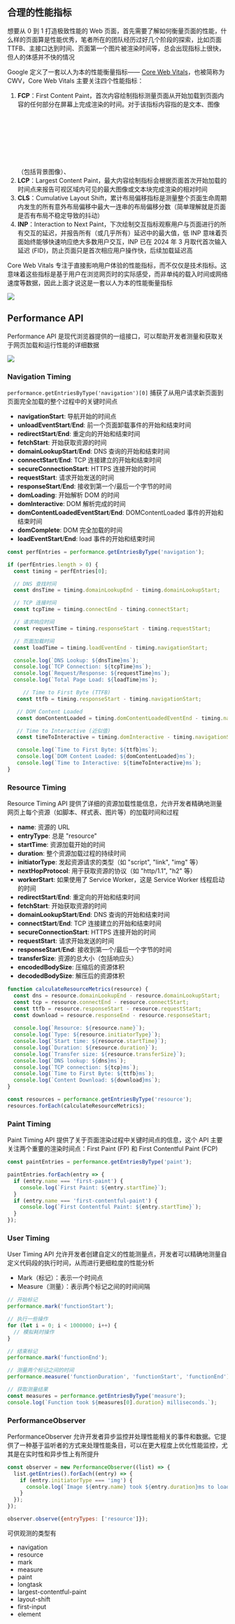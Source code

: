 ## 合理的性能指标
想要从 0 到 1 打造极致性能的 Web 页面，首先需要了解如何衡量页面的性能，什么样的页面算是性能优秀，笔者所在的团队经历过好几个阶段的探索，比如页面 TTFB、主接口达到时间、页面第一个图片被渲染时间等，总会出现指标上很快，但人的体感并不快的情况

Google 定义了一套以人为本的性能衡量指标—— [Core Web Vitals](https://web.developers.google.cn/explore/learn-core-web-vitals?hl=zh-cn)，也被简称为 CWV，Core Web Vitals 主要关注四个性能指标：

1. **FCP**：First Content Paint，首次内容绘制指标测量页面从开始加载到页面内容的任何部分在屏幕上完成渲染的时间。对于该指标内容指的是文本、图像（包括背景图像）、<svg>元素或非白色的<canvas>元素
2. **LCP**：Largest Content Paint，最大内容绘制指标会根据页面首次开始加载的时间点来报告可视区域内可见的最大图像或文本块完成渲染的相对时间
3. **CLS**：Cumulative Layout Shift，累计布局偏移指标是测量整个页面生命周期内发生的所有意外布局偏移中最大一连串的布局偏移分数（简单理解就是页面是否有布局不稳定导致的抖动）
4. **INP**：Interaction to Next Paint，下次绘制交互指标观察用户与页面进行的所有交互的延迟，并报告所有（或几乎所有）延迟中的最大值，低 INP 意味着页面始终能够快速响应绝大多数用户交互，INP 已在 2024 年 3 月取代首次输入延迟 (FID)，防止页面只是首次相应用户操作快，后续加载延迟高

Core Web Vitals 专注于直接影响用户体验的性能指标，而不仅仅是技术指标。这意味着这些指标是基于用户在浏览网页时的实际感受，而非单纯的载入时间或网络速度等数据，因此上面才说这是一套以人为本的性能衡量指标

![](https://cdn.nlark.com/yuque/0/2024/png/87727/1732943831271-47291fb7-7cb1-4fc2-b5cb-33776dfc8aa2.png)

## Performance API
Performance API 是现代浏览器提供的一组接口，可以帮助开发者测量和获取关于网页加载和运行性能的详细数据

![](https://cdn.nlark.com/yuque/0/2024/png/87727/1732943802392-6ec664c2-87ba-4ac9-9bcc-5395bb2b6576.png)

### Navigation Timing
`performance.getEntriesByType('navigation')[0]`<font style="color:rgb(51, 51, 51);background-color:rgb(249, 250, 255);"> </font>捕获了从用户请求新页面到页面完全加载的整个过程中的关键时间点

+ **navigationStart**: 导航开始的时间点
+ **unloadEventStart**/**End**: 前一个页面卸载事件的开始和结束时间
+ **redirectStart**/**End**: 重定向的开始和结束时间
+ **fetchStart**: 开始获取资源的时间
+ **domainLookupStart**/**End**: DNS 查询的开始和结束时间
+ **connectStart**/**End**: TCP 连接建立的开始和结束时间
+ **secureConnectionStart**: HTTPS 连接开始的时间
+ **requestStart**: 请求开始发送的时间
+ **responseStart**/**End**: 接收到第一个/最后一个字节的时间
+ **domLoading**: 开始解析 DOM 的时间
+ **domInteractive**: DOM 解析完成的时间
+ **domContentLoadedEventStart**/**End**: DOMContentLoaded 事件的开始和结束时间
+ **domComplete**: DOM 完全加载的时间
+ **loadEventStart**/**End**: load 事件的开始和结束时间

```javascript
const perfEntries = performance.getEntriesByType('navigation');

if (perfEntries.length > 0) {
  const timing = perfEntries[0];

  // DNS 查找时间
  const dnsTime = timing.domainLookupEnd - timing.domainLookupStart;

  // TCP 连接时间
  const tcpTime = timing.connectEnd - timing.connectStart;

  // 请求响应时间
  const requestTime = timing.responseStart - timing.requestStart;

  // 页面加载时间
  const loadTime = timing.loadEventEnd - timing.navigationStart;

  console.log(`DNS Lookup: ${dnsTime}ms`);
  console.log(`TCP Connection: ${tcpTime}ms`);
  console.log(`Request/Response: ${requestTime}ms`);
  console.log(`Total Page Load: ${loadTime}ms`);

     // Time to First Byte (TTFB)
   const ttfb = timing.responseStart - timing.navigationStart;

   // DOM Content Loaded
   const domContentLoaded = timing.domContentLoadedEventEnd - timing.navigationStart;

   // Time to Interactive (近似值)
   const timeToInteractive = timing.domInteractive - timing.navigationStart;

   console.log(`Time to First Byte: ${ttfb}ms`);
   console.log(`DOM Content Loaded: ${domContentLoaded}ms`);
   console.log(`Time to Interactive: ${timeToInteractive}ms`);
}
```

### Resource Timing
Resource Timing API 提供了详细的资源加载性能信息，允许开发者精确地测量网页上每个资源（如脚本、样式表、图片等）的加载时间和过程

+ **name**: 资源的 URL
+ **entryType**: 总是 "resource"
+ **startTime**: 资源加载开始的时间
+ **duration**: 整个资源加载过程的持续时间
+ **initiatorType**: 发起资源请求的类型（如 "script", "link", "img" 等）
+ **nextHopProtocol**: 用于获取资源的协议（如 "http/1.1", "h2" 等）
+ **workerStart**: 如果使用了 Service Worker，这是 Service Worker 线程启动的时间
+ **redirectStart**/**End**: 重定向的开始和结束时间
+ **fetchStart**: 开始获取资源的时间
+ **domainLookupStart**/**End**: DNS 查询的开始和结束时间
+ **connectStart**/**End**: TCP 连接建立的开始和结束时间
+ **secureConnectionStart**: HTTPS 连接开始的时间
+ **requestStart**: 请求开始发送的时间
+ **responseStart**/**End**: 接收到第一个/最后一个字节的时间
+ **transferSize**: 资源的总大小（包括响应头）
+ **encodedBodySize**: 压缩后的资源体积
+ **decodedBodySize**: 解压后的资源体积

```javascript
function calculateResourceMetrics(resource) {
  const dns = resource.domainLookupEnd - resource.domainLookupStart;
  const tcp = resource.connectEnd - resource.connectStart;
  const ttfb = resource.responseStart - resource.requestStart;
  const download = resource.responseEnd - resource.responseStart;
  
  console.log(`Resource: ${resource.name}`);
  console.log(`Type: ${resource.initiatorType}`);
  console.log(`Start time: ${resource.startTime}`);
  console.log(`Duration: ${resource.duration}`);
  console.log(`Transfer size: ${resource.transferSize}`);
  console.log(`DNS lookup: ${dns}ms`);
  console.log(`TCP connection: ${tcp}ms`);
  console.log(`Time to First Byte: ${ttfb}ms`);
  console.log(`Content Download: ${download}ms`);
}

const resources = performance.getEntriesByType('resource');
resources.forEach(calculateResourceMetrics);
```

### Paint Timing
Paint Timing API 提供了关于页面渲染过程中关键时间点的信息，这个 API 主要关注两个重要的渲染时间点：First Paint (FP) 和 First Contentful Paint (FCP)

```javascript
const paintEntries = performance.getEntriesByType('paint');

paintEntries.forEach(entry => {
  if (entry.name === 'first-paint') {
    console.log(`First Paint: ${entry.startTime}`);
  }
  if (entry.name === 'first-contentful-paint') {
    console.log(`First Contentful Paint: ${entry.startTime}`);
  }
});
```

### User Timing
User Timing API 允许开发者创建自定义的性能测量点，开发者可以精确地测量自定义代码段的执行时间，从而进行更细粒度的性能分析

+ Mark（标记）：表示一个时间点
+ Measure（测量）：表示两个标记之间的时间间隔

```javascript
// 开始标记
performance.mark('functionStart');

// 执行一些操作
for (let i = 0; i < 1000000; i++) {
  // 模拟耗时操作
}

// 结束标记
performance.mark('functionEnd');

// 测量两个标记之间的时间
performance.measure('functionDuration', 'functionStart', 'functionEnd');

// 获取测量结果
const measures = performance.getEntriesByType('measure');
console.log(`Function took ${measures[0].duration} milliseconds.`);
```

### PerformanceObserver
PerformanceObserver 允许开发者异步监控并处理性能相关的事件和数据。它提供了一种基于监听者的方式来处理性能条目，可以在更大程度上优化性能监控，尤其是在实时性和异步性上有所提升

```javascript
const observer = new PerformanceObserver((list) => {
  list.getEntries().forEach((entry) => {
    if (entry.initiatorType === 'img') {
      console.log(`Image ${entry.name} took ${entry.duration}ms to load`);
    }
  });
});

observer.observe({entryTypes: ['resource']});
```

可供观测的类型有

+ navigation
+ resource
+ mark
+ measure
+ paint
+ longtask
+ largest-contentful-paint
+ layout-shift
+ first-input
+ element

